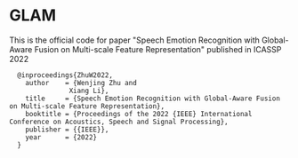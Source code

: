 # GLAM
This is the official code for paper "Speech Emotion Recognition with Global-Aware Fusion on Multi-scale Feature Representation" published in ICASSP 2022




```
  @inproceedings{ZhuW2022,
    author    = {Wenjing Zhu and
               Xiang Li},
    title     = {Speech Emotion Recognition with Global-Aware Fusion on Multi-scale Feature Representation},
    booktitle = {Proceedings of the 2022 {IEEE} International Conference on Acoustics, Speech and Signal Processing},
    publisher = {{IEEE}},
    year      = {2022}
  }
```
